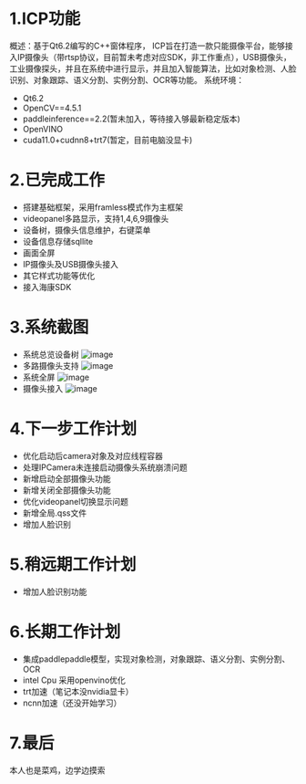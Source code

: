 # 1.ICP功能
概述：基于Qt6.2编写的C++窗体程序， ICP旨在打造一款只能摄像平台，能够接入IP摄像头（带rtsp协议，目前暂未考虑对应SDK，非工作重点），USB摄像头，工业摄像探头，并且在系统中进行显示，并且加入智能算法，比如对象检测、人脸识别、对象跟踪、语义分割、实例分割、OCR等功能。
系统环境：
- Qt6.2
- OpenCV==4.5.1
- paddleinference==2.2(暂未加入，等待接入够最新稳定版本)
- OpenVINO
- cuda11.0+cudnn8+trt7(暂定，目前电脑没显卡)

# 2.已完成工作
- 搭建基础框架，采用framless模式作为主框架
- videopanel多路显示，支持1,4,6,9摄像头
- 设备树，摄像头信息维护，右键菜单
- 设备信息存储sqllite
- 画面全屏
- IP摄像头及USB摄像头接入
- 其它样式功能等优化
- 接入海康SDK
# 3.系统截图
- 系统总览设备树
![image](https://user-images.githubusercontent.com/44053467/143818289-50c15974-b38a-499e-97e6-36152cc4d57d.png)
- 多路摄像头支持
![image](https://user-images.githubusercontent.com/44053467/143818309-4b0cb26e-e3c9-44f0-94cf-6ad53c2d8d9a.png)
- 系统全屏
![image](https://user-images.githubusercontent.com/44053467/143818343-a35971da-1c6c-4d8d-8851-363306afab59.png)
- 摄像头接入
![image](https://user-images.githubusercontent.com/44053467/143818514-729d2b66-af8f-4c89-bca5-04668886ffeb.png)

# 4.下一步工作计划
- 优化启动后camera对象及对应线程容器
- 处理IPCamera未连接启动摄像头系统崩溃问题
- 新增启动全部摄像头功能
- 新增关闭全部摄像头功能
- 优化videopanel切换显示问题
- 新增全局.qss文件
- 增加人脸识别
# 5.稍远期工作计划
- 增加人脸识别功能

# 6.长期工作计划
- 集成paddlepaddle模型，实现对象检测，对象跟踪、语义分割、实例分割、OCR
- intel Cpu 采用openvino优化
- trt加速（笔记本没nvidia显卡）
- ncnn加速（还没开始学习）

# 7.最后
本人也是菜鸡，边学边摸索
